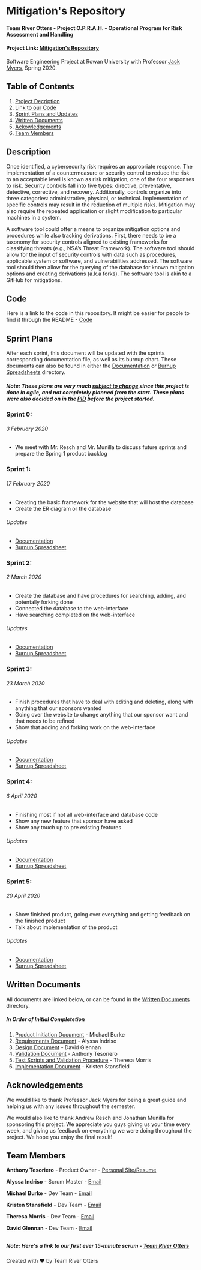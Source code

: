 # Mitigation's Repository
#### Team River Otters - Project O.P.R.A.H. - Operational Program for Risk Assessment and Handling
#### Project Link: [Mitigation's Repository](http://ec2-3-92-202-230.compute-1.amazonaws.com)
Software Engineering Project at Rowan University with Professor [Jack Myers](http://jackmyers.info), Spring 2020.

## Table of Contents
1. [Project Decription](#description)
2. [Link to our Code](#code)
2. [Sprint Plans and Updates](#sprint-plans)
3. [Written Documents](#written-documents)
4. [Ackowledgements](#acknowledgements)
5. [Team Members](#team-members)

## Description
Once identified, a cybersecurity risk requires an appropriate response. The implementation of a countermeasure or security control to reduce the risk to an acceptable level is known as risk mitigation, one of the four responses to risk. Security controls fall into five types: directive, preventative, detective, corrective, and recovery. Additionally, controls organize into three categories: administrative, physical, or technical. Implementation of specific controls may result in the reduction of multiple risks. Mitigation may also require the repeated application or slight modification to particular machines in a system.

A software tool could offer a means to organize mitigation options and procedures while also tracking derivations. First, there needs to be a taxonomy for security controls aligned to existing frameworks for classifying threats (e.g., NSA’s Threat Framework). The software tool should allow for the input of security controls with data such as procedures, applicable system or software, and vulnerabilities addressed. The software tool should then allow for the querying of the database for known mitigation options and creating derivations (a.k.a forks). The software tool is akin to a GitHub for mitigations.
## Code
Here is a link to the code in this repository. It might be easier for people to find it through the README - [Code](Front%20End%20Code/Mitigations%20Repository%20Actual)

## Sprint Plans
After each sprint, this document will be updated with the sprints corresponding documentation file, as well as its burnup chart. These documents can also be found in either the [Documentation](Documentation) or [Burnup Spreadsheets](Burnup%20Spreadsheets) directory.
##### Note: These plans are very much <ins>subject to change</ins> since this project is done in agile, and not completely planned from the start. These plans were also decided on in the [PID](Written%20Documents/Project%20Initiation%20Document%20-%20Michael%20Burke.pdf) before the project started.

### Sprint 0:
###### 3 February 2020
-	We meet with Mr. Resch and Mr. Munilla to discuss future sprints and prepare the Spring 1 product backlog

### Sprint 1:
###### 17 February 2020
-	Creating the basic framework for the website that will host the database
-	Create the ER diagram or the database

###### Updates
- [Documentation](Documentation/Sprint%201%20Documentation.pdf)
- [Burnup Spreadsheet](Burnup%20Spreadsheets/BurnupSprint1.xlsx)

### Sprint 2:
###### 2 March 2020
-	Create the database and have procedures for searching, adding, and potentally forking done
- Connected the database to the web-interface
- Have searching completed on the web-interface

###### Updates
- [Documentation](Documentation/Sprint%202%20Documentation.pdf)
- [Burnup Spreadsheet](Burnup%20Spreadsheets/BurnupSprint2.xlsx)

### Sprint 3:
###### 23 March 2020
- Finish procedures that have to deal with editing and deleting, along with anything that our sponsors wanted 
- Going over the website to change anything that our sponsor want and that needs to be refined
- Show that adding and forking work on the web-interface

###### Updates
- [Documentation](Documentation/Sprint%203%20Documentation.pdf)
- [Burnup Spreadsheet](Burnup%20Spreadsheets/BurnupSprint3.xlsx)

### Sprint 4:
###### 6 April 2020
- Finishing most if not all web-interface and database code
- Show any new feature that sponsor have asked
- Show any touch up to pre existing features

###### Updates
- [Documentation](Documentation/Sprint%204%20Documentation.pdf)
- [Burnup Spreadsheet](Burnup%20Spreadsheets/BurnupSprint4.xlsx)

### Sprint 5:
###### 20 April 2020
- Show finished product, going over everything and getting feedback on the finished product
- Talk about implementation of the product

###### Updates
- [Documentation](Documentation/Sprint%205%20Documentation.pdf)
- [Burnup Spreadsheet](Burnup%20Spreadsheets/BurnupSprint5.png)

## Written Documents
All documents are linked below, or can be found in the [Written Documents](Written%20Documents) directory.
##### In Order of Initial Completetion
1. [Product Initiation Document](Written%20Documents/Project%20Initiation%20Document%20-%20Michael%20Burke.pdf) - Michael Burke
2. [Requirements Document](Written%20Documents/Requirements%20Document%20-%20Alyssa%20Indriso.pdf) - Alyssa Indriso
3. [Design Document](Written%20Documents/Design%20Document%20-%20David%20Glennan.pdf) - David Glennan
4. [Validation Document](Written%20Documents/Validation%20Document%20-%20Anthony%20Tesoriero.pdf) - Anthony Tesoriero
5. [Test Scripts and Validation Procedure](Written%20Documents/Test%20Scripts%20and%20Validation%20Procedures%20-%20Theresa%20Morris.pdf) - Theresa Morris
6. [Implementation Document](Written%20Documents/Implemenation%20Document%20-%20Kristen%20Stansfield.pdf) - Kristen Stansfield

## Acknowledgements
We would like to thank Professor Jack Myers for being a great guide and helping us with any issues throughout the semester.

We would also like to thank Andrew Resch and Jonathan Munilla for sponsoring this project. We appreciate you guys giving us your time every week, and giving us feedback on everything we were doing throughout the project. We hope you enjoy the final result!

## Team Members
**Anthony Tesoriero** - Product Owner - [Personal Site/Resume](http://anttes.com)

**Alyssa Indriso** - Scrum Master - [Email](mailto:indrisoa5@students.rowan.edu)

**Michael Burke** - Dev Team - [Email](mailto:burkem35@students.rowan.edu)

**Kristen Stansfield** - Dev Team - [Email](mailto:stansfiek0@students.rowan.edu)

**Theresa Morris** - Dev Team - [Email](mailto:morris85@students.rowan.edu)

**David Glennan** - Dev Team - [Email](mailto:glenna29@students.rowan.edu)

##
##### Note: Here's a link to our first ever 15-minute scrum - [Team River Otters](http://anttes.com/otter/)

Created with :heart: by Team River Otters
